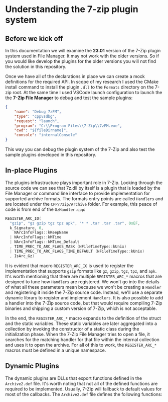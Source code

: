 # Understanding the 7-zip plugin system
## Before we kick off

In this documentation we will examine the **23.01** version of the 7-Zip plugin system used in File Manager. It may not work with the older versions. So if you would like develop the plugins for the older versions you will not find the solution in this repository.

Once we have all of the declarations in place we can create a mock definitions for the required API. In scope of my research I used the CMake install command to install the plugin `.dll` to the `Formats` directory on the 7-zip root. At the same time I used VSCode launch configuration to launch the the **7-Zip File Manager** to debug and test the sample plugins:
```json
{
    "name": "Debug 7zFM",
    "type": "cppvsdbg",
    "request": "launch",
    "program": "C:\\Program Files\\7-Zip\\7zFM.exe",
    "cwd": "${fileDirname}",
    "console": "internalConsole"
}
```

This way you can debug the plugin system of the 7-Zip and also test the sample plugins developed in this repository.

## In-place Plugins
The plugins infrastructure plays important role in 7-Zip. Looking through the source code we can see that 7z.dll by itself is a plugin that is loaded by the File Manager or command line interface to provide implementation for supported archive formats. The formats entry points are called `Handlers` and are located under the `CPP/7zip/Archive` folder. For example, this peace of code is from end of the `GzHandler.cpp`:
```cpp
REGISTER_ARC_IO(
  "gzip", "gz gzip tgz tpz apk", "* * .tar .tar .tar", 0xEF,
  k_Signature, 0,
    NArcInfoFlags::kKeepName
  | NArcInfoFlags::kMTime
  | NArcInfoFlags::kMTime_Default
  , TIME_PREC_TO_ARC_FLAGS_MASK (NFileTimeType::kUnix)
  | TIME_PREC_TO_ARC_FLAGS_TIME_DEFAULT (NFileTimeType::kUnix)
  , IsArc_Gz)
```
It is evident that macro `REGISTER_ARC_IO` is used to register the implementation that supports `gzip` formats like `gz`, `gzip`, `tgz`, `tpz`, and `apk`. It's worth mentioning that there are multiple `REGISTER_ARC_*` macros that are designed to tune how `Handlers` are registered. We won't go into the details of what all these parameters mean because we won't be creating a `Handler` and registering it inside the 7-Zip source code. Instead, we'll use a separate dynamic library to register and implement `Handlers`. It is also possible to add a handler into the 7-Zip source code, but that would require compiling 7-Zip binaries and shipping a custom version of 7-Zip, which is not acceptable.

In the end, the `REGISTER_ARC_*` macro expands to the definition of the struct and the static variables. These static variables are later aggregated into a collection by invoking the constructor of a static class during the initialization phase. When the 7-Zip File Manager tries to open a file, it searches for the matching handler for that file within the internal collection and uses it to open the archive. For all of this to work, the `REGISTER_ARC_*` macros must be defined in a unique namespace.

## Dynamic Plugins
The dynamic plugins are DLLs that export functions defined in the `Archive2.def` file. It's worth noting that not all of the defined functions are required to be implemented. Usually, 7-Zip will fallback to default values for most of the callbacks. The `Archive2.def` file defines the following functions: